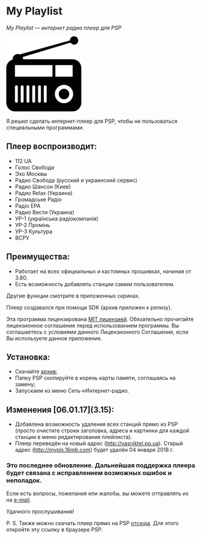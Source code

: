 # My Playlist 
*My Playlist — интернет радио плеер для PSP*

![My Playlist](screenshots/asset.png)

Я решил сделать интернет-плеер для PSP, чтобы не пользоваться специальными программами.

## Плеер воспроизводит:

- 112 UA
- Голос Свободи
- Эхо Москвы
- Радио Свобода (русский и украинский сервис)
- Радио Шансон (Киев)
- Радио Relax (Украина)
- Громадське Радіо
- Радіо ЕРА
- Радио Вести (Украина)
- УР-1 (українська радіокомпанія)
- УР-2 Промінь
- УР-3 Культура
- ВСРУ

## Преимущества:

* Работает на всех официальных и кастомных прошивках, начиная от 3.80.
* Есть возможность добавлять станции самим пользователем.

Другие функции смотрите в приложенных скринах.

Плеер создавался при помощи SDK (архив приложен к релизу).

Эта программа лицензирована [MIT лицензией](LICENSE). Обязательно прочитайте лицензионное соглашение перед использованием программы.
Вы соглашаетесь с условиями данного Лицензионного Соглашения, если Вы используете данное приложение.

## Установка:

- Скачайте [архив](https://github.com/Vasniktel/My-Playlist/releases/latest/);
- Папку PSP скопируйте в корень карты памяти, соглашаясь на замену;
- Запускаем из меню Сеть->Интернет-радио.


## Изменения \[06.01.17](3.15):

- Добавлена возможность удаления всех станций прямо из PSP
  (просто очистите строки заголовка, адреса и картинки для каждой станции в меню редактирования плейлиста).
- Плеер переведён на новый адрес (http://vasniktel.pp.ua).
  Старый адрес (http://mypls.16mb.com) будет удалён 04 января 2018 г.


### Это последнее обновление. Дальнейшая поддержка плеера будет связана с исправлением возможных ошибок и неполадок.


Если есть вопросы, пожелания или жалобы, вы можете отправлять их на [e-mail](mailto:vasniktel@gmail.com?subject=MyPlaylist).

Удачного прослушивания!


P. S. Также можно скачать плеер прямо на PSP [отсюда](http://vasniktel.pp.ua/mypls/). Для этого откройте эту ссылку в браузере PSP.
